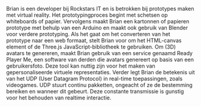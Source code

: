 Brian is een developer bij Rockstars IT en is betrokken bij prototypes maken met virtual reality. 
Het prototypingproces begint met schetsen op whiteboards of papier. 
Vervolgens maakt Brian een kartonnen of papieren prototype met behulp van een Arduino en maakt ook gebruik van Blender voor verdere prototyping. 
Als het gaat om het converteren van het prototype naar een web formaat, stelt Brian voor om het HTML-canvas element of de Three.js JavaScript-bibliotheek te gebruiken. Om (3D) avatars te genereren, maakt Brian gebruik van een service genaamd Ready Player Me, een software van derden die avatars genereert op basis van een gebruikersfoto. 
Deze tool kan nuttig zijn voor het maken van gepersonaliseerde virtuele representaties. 
Verder legt Brian de betekenis uit van het UDP (User Datagram Protocol) in real-time toepassingen, zoals videogames. UDP stuurt continu pakketten, ongeacht of ze de bestemming bereiken en wanneer dit gebeurt. Deze constante transmissie is gunstig voor het behouden van realtime interactie.